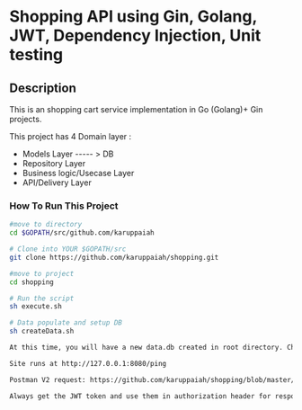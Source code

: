 
# Shopping API using Gin, Golang, JWT, Dependency Injection, Unit testing

## Description
This is an shopping cart service implementation in Go (Golang)+ Gin projects.

This project has  4 Domain layer :
 * Models Layer ----- > DB
 * Repository Layer
 * Business logic/Usecase Layer  
 * API/Delivery Layer

### How To Run This Project

```bash
#move to directory
cd $GOPATH/src/github.com/karuppaiah

# Clone into YOUR $GOPATH/src
git clone https://github.com/karuppaiah/shopping.git

#move to project
cd shopping

# Run the script
sh execute.sh

# Data populate and setup DB
sh createData.sh

At this time, you will have a new data.db created in root directory. Change the DB if needed.

Site runs at http://127.0.0.1:8080/ping

Postman V2 request: https://github.com/karuppaiah/shopping/blob/master/golang%20shopping.postman_collection

Always get the JWT token and use them in authorization header for response.


```


